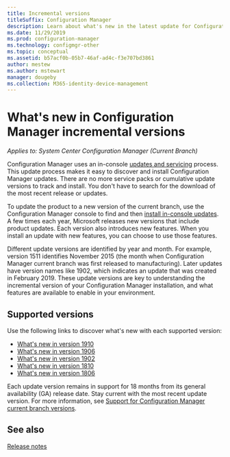 ```yaml
---
title: Incremental versions
titleSuffix: Configuration Manager
description: Learn about what's new in the latest update for Configuration Manager.
ms.date: 11/29/2019
ms.prod: configuration-manager
ms.technology: configmgr-other
ms.topic: conceptual
ms.assetid: b57acf0b-05b7-46af-ad4c-f3e707bd3861
author: mestew
ms.author: mstewart
manager: dougeby
ms.collection: M365-identity-device-management
---
```


# What's new in Configuration Manager incremental versions

*Applies to: System Center Configuration Manager (Current Branch)*

Configuration Manager uses an in-console [updates and servicing](/sccm/core/servers/manage/updates) process. This update process makes it easy to discover and install Configuration Manager updates. There are no more service packs or cumulative update versions to track and install. You don't have to search for the download of the most recent release or updates.

To update the product to a new version of the current branch, use the Configuration Manager console to find and then [install in-console updates](/sccm/core/servers/manage/install-in-console-updates). A few times each year, Microsoft releases new versions that include product updates. Each version also introduces new features. When you install an update with new features, you can choose to use those features.

Different update versions are identified by year and month. For example, version 1511 identifies November 2015 (the month when Configuration Manager current branch was first released to manufacturing). Later updates have version names like 1902, which indicates an update that was created in February 2019. These update versions are key to understanding the incremental version of your Configuration Manager installation, and what features are available to enable in your environment.

## Supported versions

Use the following links to discover what's new with each supported version:

- [What's new in version 1910](/sccm/core/plan-design/changes/whats-new-in-version-1910)  
- [What's new in version 1906](/sccm/core/plan-design/changes/whats-new-in-version-1906)  
- [What's new in version 1902](/sccm/core/plan-design/changes/whats-new-in-version-1902)  
- [What's new in version 1810](/sccm/core/plan-design/changes/whats-new-in-version-1810)  
- [What's new in version 1806](/sccm/core/plan-design/changes/whats-new-in-version-1806)  

Each update version remains in support for 18 months from its general availability (GA) release date.  Stay current with the most recent update version. For more information, see [Support for Configuration Manager current branch versions](/sccm/core/servers/manage/current-branch-versions-supported).  

## See also

[Release notes](/sccm/core/servers/deploy/install/release-notes)
